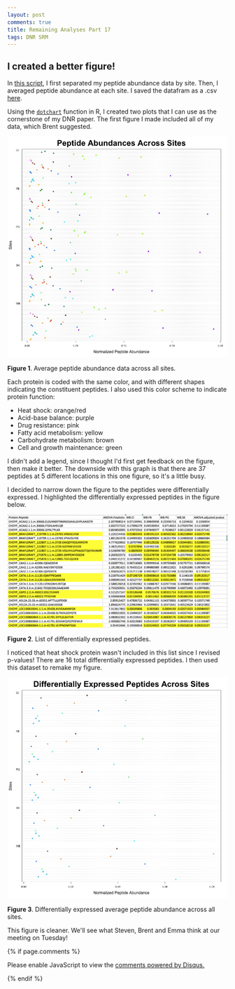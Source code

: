 ```yaml
---
layout: post
comments: true
title: Remaining Analyses Part 17
tags: DNR SRM
---
```


## I created a better figure!

In [this script](https://github.com/RobertsLab/project-oyster-oa/blob/master/analyses/DNR_SRM_20170902/2017-10-10-Troubleshooting/2017-11-05-Integrated-Dataset/2018-02-15-DNR-Paper-Figure/2018-02-15-DNR-Paper-Figure.R), I first separated my peptide abundance data by site. Then, I averaged peptide abundance at each site. I saved the datafram as a .csv [here](https://github.com/RobertsLab/project-oyster-oa/blob/master/analyses/DNR_SRM_20170902/2017-10-10-Troubleshooting/2017-11-05-Integrated-Dataset/2018-02-15-DNR-Paper-Figure/2018-02-16-Average-Peptide-Data-by-Site.csv).

Using the [`dotchart`](https://www.statmethods.net/graphs/dot.html) function in R, I created two plots that I can use as the cornerstone of my DNR paper. The first figure I made included all of my data, which Brent suggested.

![allpeptides](https://raw.githubusercontent.com/RobertsLab/project-oyster-oa/master/analyses/DNR_SRM_20170902/2017-10-10-Troubleshooting/2017-11-05-Integrated-Dataset/2018-02-15-DNR-Paper-Figure/2018-02-16-All-Peptide-Abundances-Across-Sites.jpeg)

**Figure 1**. Average peptide abundance data across all sites.

Each protein is coded with the same color, and with different shapes indicating the constituent peptides. I also used this color scheme to indicate protein function:

- Heat shock: orange/red
- Acid-base balance: purple
- Drug resistance: pink
- Fatty acid metabolism: yellow
- Carbohydrate metabolism: brown
- Cell and growth maintenance: green

I didn't add a legend, since I thought I'd first get feedback on the figure, then make it better. The downside with this graph is that there are 37 peptides at 5 different locations in this one figure, so it's a little busy.

I decided to narrow down the figure to the peptides were differentially expressed. I highlighted the differentially expressed peptides in the figure below.

![diffexplist](https://raw.githubusercontent.com/RobertsLab/project-oyster-oa/master/analyses/DNR_SRM_20170902/2017-10-10-Troubleshooting/2017-11-05-Integrated-Dataset/2017-11-06-Boxplots/2018-02-17-Differentially-Expressed-Peptides.jpeg)

**Figure 2**. List of differentially expressed peptides.

I noticed that heat shock protein wasn't included in this list since I revised p-values! There are 16 total differentially expressed peptides. I then used this dataset to remake my figure.

![diffexp](https://raw.githubusercontent.com/RobertsLab/project-oyster-oa/master/analyses/DNR_SRM_20170902/2017-10-10-Troubleshooting/2017-11-05-Integrated-Dataset/2018-02-15-DNR-Paper-Figure/2018-02-18-Differentially-Expressed-Peptides-Across-Sites.jpeg)

**Figure 3**. Differentially expressed average peptide abundance across all sites.

This figure is cleaner. We'll see what Steven, Brent and Emma think at our meeting on Tuesday!

{% if page.comments %}

<div id="disqus_thread"></div>
<script>

/**
*  RECOMMENDED CONFIGURATION VARIABLES: EDIT AND UNCOMMENT THE SECTION BELOW TO INSERT DYNAMIC VALUES FROM YOUR PLATFORM OR CMS.
*  LEARN WHY DEFINING THESE VARIABLES IS IMPORTANT: https://disqus.com/admin/universalcode/#configuration-variables*/
/*
var disqus_config = function () {
this.page.url = PAGE_URL;  // Replace PAGE_URL with your page's canonical URL variable
this.page.identifier = PAGE_IDENTIFIER; // Replace PAGE_IDENTIFIER with your page's unique identifier variable
};
*/
(function() { // DON'T EDIT BELOW THIS LINE
var d = document, s = d.createElement('script');
s.src = 'https://the-responsible-grad-student.disqus.com/embed.js';
s.setAttribute('data-timestamp', +new Date());
(d.head || d.body).appendChild(s);
})();
</script>
<noscript>Please enable JavaScript to view the <a href="https://disqus.com/?ref_noscript">comments powered by Disqus.</a></noscript>

{% endif %}

<script id="dsq-count-scr" src="//the-responsible-grad-student.disqus.com/count.js" async></script>
